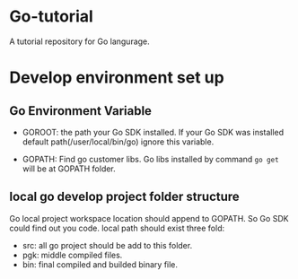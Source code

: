 # Go-tutorial
A tutorial repository for Go langurage.

# Develop environment set up

## Go Environment Variable

- GOROOT: the path your Go SDK installed. If your Go SDK was installed default path(/user/local/bin/go) ignore this variable.

- GOPATH: Find go customer libs. Go libs installed by command `go get` will be at GOPATH folder.

## local go develop project folder structure

Go local project workspace location should append to GOPATH. So Go SDK could find out you code.
local path should exist three fold:
- src: all go project should be add to this folder.
- pgk: middle compiled files.
- bin: final compiled and builded binary file.